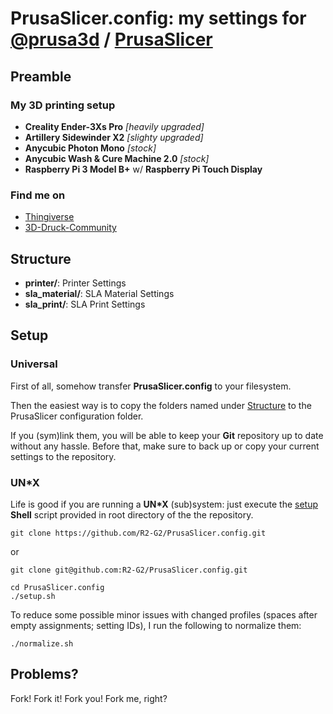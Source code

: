 # PrusaSlicer.config: my settings for [@prusa3d](https://github.com/prusa3d) / [PrusaSlicer](https://github.com/prusa3d/PrusaSlicer)

## Preamble

### My 3D printing setup

- **Creality Ender-3Xs Pro** *[heavily upgraded]*
- **Artillery Sidewinder X2** *[slighty upgraded]*
- **Anycubic Photon Mono** *[stock]*
- **Anycubic Wash & Cure Machine 2.0** *[stock]*
- **Raspberry Pi 3 Model B+** w/ **Raspberry Pi Touch Display**

### Find me on

- [Thingiverse](https://www.thingiverse.com/r2g2de)
- [3D-Druck-Community](https://www.3d-druck-community.de/member.php?action=profile&uid=16354)

## Structure

- **printer/**: Printer Settings
- **sla_material/**: SLA Material Settings
- **sla_print/**: SLA Print Settings

## Setup

### Universal

First of all, somehow transfer **PrusaSlicer.config** to your filesystem.

Then the easiest way is to copy the folders named under [Structure](#structure) to the PrusaSlicer configuration folder.

If you (sym)link them, you will be able to keep your **Git** repository up to date without any hassle. Before that, make
sure to back up or copy your current settings to the repository.

### UN*X

Life is good if you are running a **UN\*X** (sub)system: just execute the [setup](https://github.com/R2-G2/PrusaSlicer.config/blob/master/setup.sh)
**Shell** script provided in root directory of the the repository.

```shell
git clone https://github.com/R2-G2/PrusaSlicer.config.git
```

or

```shell
git clone git@github.com:R2-G2/PrusaSlicer.config.git
```

```shell
cd PrusaSlicer.config
./setup.sh
```

To reduce some possible minor issues with changed profiles (spaces after empty assignments; setting IDs), I run the
following to normalize them:

```shell
./normalize.sh
```

## Problems?

Fork! Fork it! Fork you! Fork me, right?
